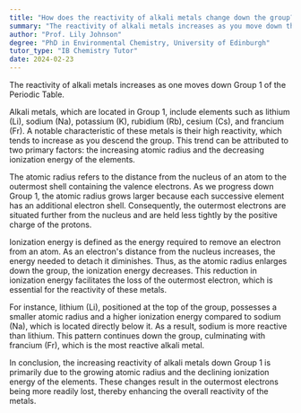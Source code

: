 ```yaml
---
title: "How does the reactivity of alkali metals change down the group?"
summary: "The reactivity of alkali metals increases as you move down the group."
author: "Prof. Lily Johnson"
degree: "PhD in Environmental Chemistry, University of Edinburgh"
tutor_type: "IB Chemistry Tutor"
date: 2024-02-23
---
```


The reactivity of alkali metals increases as one moves down Group 1 of the Periodic Table.

Alkali metals, which are located in Group 1, include elements such as lithium ($\text{Li}$), sodium ($\text{Na}$), potassium ($\text{K}$), rubidium ($\text{Rb}$), cesium ($\text{Cs}$), and francium ($\text{Fr}$). A notable characteristic of these metals is their high reactivity, which tends to increase as you descend the group. This trend can be attributed to two primary factors: the increasing atomic radius and the decreasing ionization energy of the elements.

The atomic radius refers to the distance from the nucleus of an atom to the outermost shell containing the valence electrons. As we progress down Group 1, the atomic radius grows larger because each successive element has an additional electron shell. Consequently, the outermost electrons are situated further from the nucleus and are held less tightly by the positive charge of the protons.

Ionization energy is defined as the energy required to remove an electron from an atom. As an electron's distance from the nucleus increases, the energy needed to detach it diminishes. Thus, as the atomic radius enlarges down the group, the ionization energy decreases. This reduction in ionization energy facilitates the loss of the outermost electron, which is essential for the reactivity of these metals.

For instance, lithium ($\text{Li}$), positioned at the top of the group, possesses a smaller atomic radius and a higher ionization energy compared to sodium ($\text{Na}$), which is located directly below it. As a result, sodium is more reactive than lithium. This pattern continues down the group, culminating with francium ($\text{Fr}$), which is the most reactive alkali metal.

In conclusion, the increasing reactivity of alkali metals down Group 1 is primarily due to the growing atomic radius and the declining ionization energy of the elements. These changes result in the outermost electrons being more readily lost, thereby enhancing the overall reactivity of the metals.
    